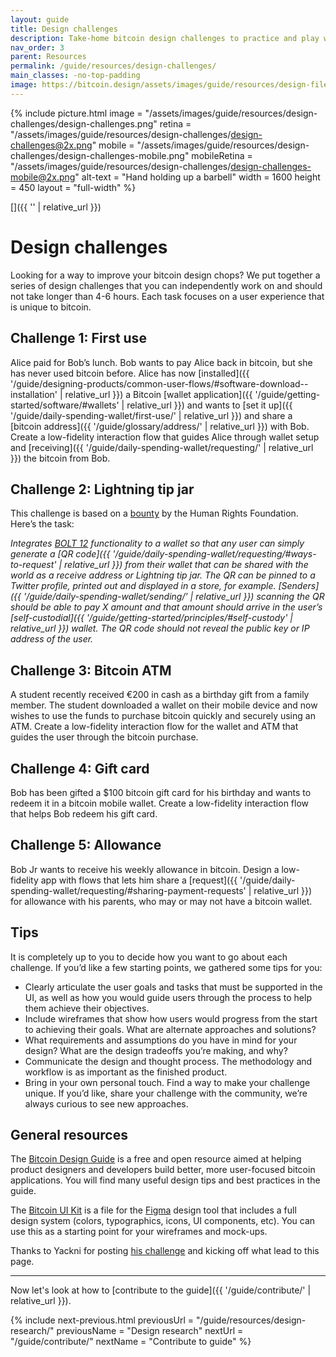```yaml
---
layout: guide
title: Design challenges
description: Take-home bitcoin design challenges to practice and play with.
nav_order: 3
parent: Resources
permalink: /guide/resources/design-challenges/
main_classes: -no-top-padding
image: https://bitcoin.design/assets/images/guide/resources/design-files/design-challenges-preview.jpg
---
```


<!--

Editor's notes

This page provides a list of design exercises aspiring bitcoin designers can take.
This is primarily meant for personal use.

-->

{% include picture.html
   image = "/assets/images/guide/resources/design-challenges/design-challenges.png"
   retina = "/assets/images/guide/resources/design-challenges/design-challenges@2x.png"
   mobile = "/assets/images/guide/resources/design-challenges/design-challenges-mobile.png"
   mobileRetina = "/assets/images/guide/resources/design-challenges/design-challenges-mobile@2x.png"
   alt-text = "Hand holding up a barbell"
   width = 1600
   height = 450
   layout = "full-width"
%}

[]({{ '' | relative_url }})

# Design challenges

Looking for a way to improve your bitcoin design chops? We put together a series of design challenges that you can independently work on and should not take longer than 4-6 hours. Each task focuses on a user experience that is unique to bitcoin.

## Challenge 1: First use

Alice paid for Bob’s lunch. Bob wants to pay Alice back in bitcoin, but she has never used bitcoin before. Alice has now [installed]({{ '/guide/designing-products/common-user-flows/#software-download--installation' | relative_url }}) a Bitcoin [wallet application]({{ '/guide/getting-started/software/#wallets' | relative_url }}) and wants to [set it up]({{ '/guide/daily-spending-wallet/first-use/' | relative_url }}) and share a [bitcoin address]({{ '/guide/glossary/address/' | relative_url }}) with Bob. Create a low-fidelity interaction flow that guides Alice through wallet setup and [receiving]({{ '/guide/daily-spending-wallet/requesting/' | relative_url }}) the bitcoin from Bob.

## Challenge 2: Lightning tip jar

This challenge is based on a [bounty](https://hrf.org/strike-hrf-bounty) by the Human Rights Foundation. Here’s the task:

_Integrates [BOLT 12](https://bolt12.org) functionality to a wallet so that any user can simply generate a [QR code]({{ '/guide/daily-spending-wallet/requesting/#ways-to-request' | relative_url }}) from their wallet that can be shared with the world as a receive address or Lightning tip jar. The QR can be pinned to a Twitter profile, printed out and displayed in a store, for example. [Senders]({{ '/guide/daily-spending-wallet/sending/' | relative_url }}) scanning the QR should be able to pay X amount and that amount should arrive in the user’s [self-custodial]({{ '/guide/getting-started/principles/#self-custody' | relative_url }}) wallet. The QR code should not reveal the public key or IP address of the user._

## Challenge 3: Bitcoin ATM

A student recently received €200 in cash as a birthday gift from a family member. The student downloaded a wallet on their mobile device and now wishes to use the funds to purchase bitcoin quickly and securely using an ATM. Create a low-fidelity interaction flow for the wallet and ATM that guides the user through the bitcoin purchase.

## Challenge 4: Gift card

Bob has been gifted a $100 bitcoin gift card for his birthday and wants to redeem it in a bitcoin mobile wallet. Create a low-fidelity interaction flow that helps Bob redeem his gift card.

## Challenge 5: Allowance

Bob Jr wants to receive his weekly allowance in bitcoin. Design a low-fidelity app with flows that lets him share a [request]({{ '/guide/daily-spending-wallet/requesting/#sharing-payment-requests' | relative_url }}) for allowance with his parents, who may or may not have a bitcoin wallet.

## Tips

It is completely up to you to decide how you want to go about each challenge. If you’d like a few starting points, we gathered some tips for you:

- Clearly articulate the user goals and tasks that must be supported in the UI, as well as how you would guide users through the process to help them achieve their objectives.
- Include wireframes that show how users would progress from the start to achieving their goals. What are alternate approaches and solutions?
- What requirements and assumptions do you have in mind for your design? What are the design tradeoffs you’re making, and why?
- Communicate the design and thought process. The methodology and workflow is as important as the finished product.
- Bring in your own personal touch. Find a way to make your challenge unique.
If you’d like, share your challenge with the community, we’re always curious to see new approaches.

## General resources

The [Bitcoin Design Guide](https://bitcoin.design) is a free and open resource aimed at helping product designers and developers build better, more user-focused bitcoin applications. You will find many useful design tips and best practices in the guide.

The [Bitcoin UI Kit](https://www.bitcoinuikit.com) is a file for the [Figma](https://www.figma.com) design tool that includes a full design system (colors, typographics, icons, UI components, etc). You can use this as a starting point for your wireframes and mock-ups.

Thanks to Yackni for posting [his challenge](https://www.figma.com/community/file/1070445418194003799/Bitcoin-design-challenge-⚡%EF%B8%8F) and kicking off what lead to this page.

---

Now let's look at how to [contribute to the guide]({{ '/guide/contribute/' | relative_url }}).

{% include next-previous.html
   previousUrl = "/guide/resources/design-research/"
   previousName = "Design research"
   nextUrl = "/guide/contribute/"
   nextName = "Contribute to guide"
%}
